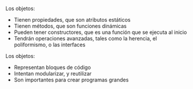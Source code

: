 Los objetos:
- Tienen propiedades, que son atributos estáticos
- Tienen métodos, que son funciones dinámicas
- Pueden tener constructores, que es una función que se ejecuta al inicio
- Tendrán operaciones avanzadas, tales como la herencia, el poliformismo, o las interfaces

Los objetos:
- Representan bloques de código
- Intentan modularizar, y reutilizar
- Son importantes para crear programas grandes
